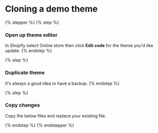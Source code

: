 # Cloning a demo theme

{% stepper %}
{% step %}
### **Open up theme editor**

In Shopify select Online store then click **Edit code** for the theme you'd like update.
{% endstep %}

{% step %}
### Duplicate theme

It's always a good idea to have a backup.&#x20;
{% endstep %}

{% step %}
### **Copy changes**

Copy the below files and replace your existing file.


{% endstep %}
{% endstepper %}

#### &#x20;<a href="#duplicate-theme" id="duplicate-theme"></a>

